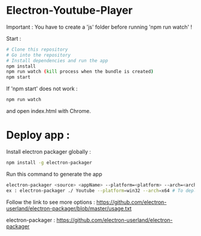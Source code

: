 # Electron-Youtube-Player

Important : You have to create a 'js' folder before running 'npm run watch' !

Start : 

```bash
# Clone this repository
# Go into the repository
# Install dependencies and run the app
npm install
npm run watch (kill process when the bundle is created) 
npm start
```

If 'npm start' does not work : 

```bash
npm run watch
```

and open index.html with Chrome.

# Deploy app : 

Install electron packager globally :

```bash
npm install -g electron-packager
```
Run this command to generate the app

```bash
electron-packager <source> <appName> --platform=<platform> --arch=<arch>
ex : electron-packager ./ Youtube --platform=win32 --arch=x64 # To deploy on Windows
```

Follow the link to see more options : https://github.com/electron-userland/electron-packager/blob/master/usage.txt

electron-packager : https://github.com/electron-userland/electron-packager